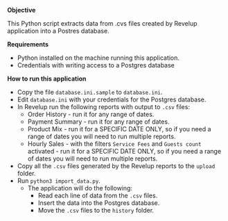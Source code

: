 **Objective**

This Python script extracts data from .cvs files created by Revelup application into a Postres database.

**Requirements**

* Python installed on the machine running this application.
* Credentials with writing access to a Postgres database

**How to run this application**

* Copy the file `database.ini.sample` to `database.ini`.
* Edit `database.ini` with your credentials for the Postgres database.
* In Revelup run the following reports with output to `.csv` files:
  * Order History - run it for any range of dates.
  * Payment Summary - run it for any range of dates.
  * Product Mix - run it for a SPECIFIC DATE ONLY, so if you need a range of dates you will need to run multiple reports.
  * Hourly Sales - with the filters `Service Fees` and `Guests count` activated - run it for a SPECIFIC DATE ONLY, so if you need a range of dates you will need to run multiple reports.
* Copy all the `.csv` files generated by the Revelup reports to the `upload` folder.
* Run `python3 import_data.py`.
  * The application will do the following:
    * Read each line of data from the `.csv` files.
    * Insert the data into the Postgres database.
    * Move the `.csv` files to the `history` folder.
